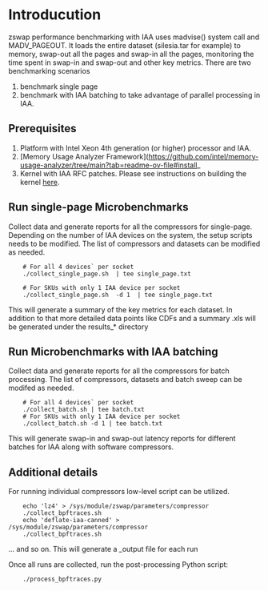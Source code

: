 # Introducution
zswap performance benchmarking with IAA uses madvise() system call and MADV_PAGEOUT. It loads the entire dataset (silesia.tar for example) to memory, swap-out all the pages and swap-in all the pages, monitoring the time spent in swap-in and swap-out and other key metrics. There are two benchmarking scenarios

1. benchmark single page
2. benchmark with IAA batching to take advantage of parallel processing in IAA.

## Prerequisites
1. Platform with Intel Xeon 4th generation (or higher) processor and IAA.
2. [Memory Usage Analyzer Framework](https://github.com/intel/memory-usage-analyzer/tree/main?tab=readme-ov-file#install_
3. Kernel with IAA RFC patches. Please see instructions on building the kernel [here](https://wiki.ith.intel.com/display/SF/IAA+Memory-Tiering).

## Run single-page Microbenchmarks

Collect data and generate reports for all the compressors for single-page. Depending on the number of IAA devices on the system, the setup scripts needs to be modified. The list of compressors and datasets can be modified as needed.
```
    # For all 4 devices` per socket
    ./collect_single_page.sh  | tee single_page.txt

    # For SKUs with only 1 IAA device per socket
    ./collect_single_page.sh  -d 1  | tee single_page.txt

``` 
This will generate a summary of the key metrics for each dataset. In addition to that more detailed data points like CDFs and a summary .xls will be generated under the results_* directory

## Run Microbenchmarks with IAA batching
Collect data and generate reports for all the compressors for batch processing. The list of compressors, datasets and batch sweep can be modifed as needed.
```
    # For all 4 devices` per socket
    ./collect_batch.sh | tee batch.txt
    # For SKUs with only 1 IAA device per socket
    ./collect_batch.sh -d 1 | tee batch.txt
```
This will generate swap-in and swap-out latency reports for different batches for IAA along with software compressors.

## Additional details
For running individual compressors low-level script can be utilized.

```
    echo 'lz4' > /sys/module/zswap/parameters/compressor
    ./collect_bpftraces.sh
    echo 'deflate-iaa-canned' > /sys/module/zswap/parameters/compressor
    ./collect_bpftraces.sh
   ``` 
... and so on. This will generate a <compressor>_output file for each run

Once all runs are collected, run the post-processing Python script:
```
    ./process_bpftraces.py
```


